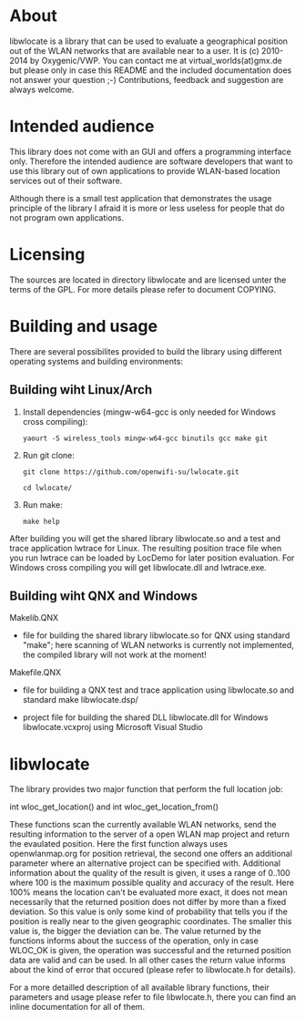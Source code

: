
# About

libwlocate is a library that can be used to evaluate a geographical position out of the
WLAN networks that are available near to a user. It is (c) 2010-2014 by Oxygenic/VWP. You
can contact me at virtual_worlds(at)gmx.de but please only in case this README and the
included documentation does not answer your question ;-)
Contributions, feedback and suggestion are always welcome.

# Intended audience

This library does not come with an GUI and offers a programming interface only.
Therefore the intended audience are software developers that want to use this library
out of own applications to provide WLAN-based location services out of their software.

Although there is a small test application that demonstrates the usage principle of the
library I afraid it is more or less useless for people that do not program own
applications.

# Licensing

The sources are located in directory libwlocate and are licensed unter the terms of the
GPL. For more details please refer to document COPYING.

# Building and usage

There are several possibilites provided to build the library using different operating
systems and building environments:



## Building wiht Linux/Arch

1. Install dependencies (mingw-w64-gcc is only needed for Windows cross compiling):

	`yaourt -S wireless_tools mingw-w64-gcc binutils gcc make git`

2. Run git clone:

	`git clone https://github.com/openwifi-su/lwlocate.git`

	`cd lwlocate/`

3. Run make:

	`make help`

After building you will get the shared library libwlocate.so and a test and trace application lwtrace for Linux. The resulting position trace file when you run lwtrace can be loaded by LocDemo for later position evaluation.
For Windows cross compiling you will get libwlocate.dll and lwtrace.exe.

## Building wiht QNX and Windows

Makelib.QNX

- file for building the shared library libwlocate.so for QNX using standard "make"; here scanning of WLAN networks is currently not implemented, the compiled library will not work at the moment!

Makefile.QNX

- file for building a QNX test and trace application using libwlocate.so and standard make libwlocate.dsp/

- project file for building the shared DLL libwlocate.dll for Windows libwlocate.vcxproj using Microsoft Visual Studio

# libwlocate

The library provides two major function that perform the full location job:

int wloc_get_location() and int wloc_get_location_from()

These functions scan the currently available WLAN networks, send the resulting
information to the server of a open WLAN map project and return the evaulated
position. Here the first function always uses openwlanmap.org for position retrieval,
the second one offers an additional parameter where an alternative project can be
specified with.
Additional information about the quality of the result is given, it uses a
range of 0..100 where 100 is the maximum possible quality and accuracy of the result.
Here 100% means the location can't be evaluated more exact, it does not mean
necessarily that the returned position does not differ by more than a fixed deviation.
So this value is only some kind of probability that tells you if the position is really
near to the given geographic coordinates. The smaller this value is, the bigger the
deviation can be.
The value returned by the functions informs about the success of the operation, only
in case WLOC_OK is given, the operation was successful and the returned position data
are valid and can be used.
In all other cases the return value informs about the kind of error that occured
(please refer to libwlocate.h for details).

For a more detailled description of all available library functions, their parameters
and usage please refer to file libwlocate.h, there you can find an inline documentation
for all of them.

